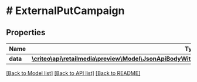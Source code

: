 # # ExternalPutCampaign

## Properties

Name | Type | Description | Notes
------------ | ------------- | ------------- | -------------
**data** | [**\criteo\api\retailmedia\preview\Model\JsonApiBodyWithExternalIdOfEditableCampaignAttributesAndCampaign**](JsonApiBodyWithExternalIdOfEditableCampaignAttributesAndCampaign.md) |  | [optional]

[[Back to Model list]](../../README.md#models) [[Back to API list]](../../README.md#endpoints) [[Back to README]](../../README.md)
